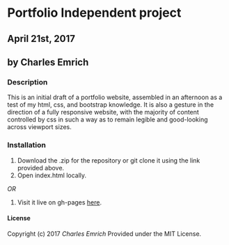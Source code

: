 # Portfolio Independent project
## April 21st, 2017
## by Charles Emrich

### Description
This is an initial draft of a portfolio website, assembled in an afternoon as a test of my html, css, and bootstrap knowledge. It is also a gesture in the direction of a fully responsive website, with the majority of content controlled by css in such a way as to remain legible and good-looking across viewport sizes.

### Installation
1. Download the .zip for the repository or git clone it using the link provided above.
2. Open index.html locally.

_OR_

1. Visit it live on gh-pages [here](https://charlesemrich.github.io/independent-portfolio/).

#### License
Copyright (c) 2017 _*Charles Emrich*_
Provided under the MIT License.

